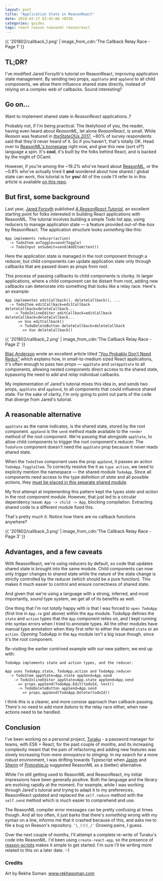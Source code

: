 ```yaml
---
layout: post
title: "Application State in ReasonReact"
date: 2018-02-17 02:45:00 +0530
categories: guides
tags: react reason reasonml reasonreact
---
```


{{ '201802/callback_1.png' | image_from_cdn:'The Callback Relay Race - Page 1' }}

## TL;DR?

I've modified Jared Forsyth's tutorial on ReasonReact, improving application state management. By sending two props, `appState` and `appSend` to all child components, we allow them influence shared state directly, instead of relying on a complex web of callbacks. Sound interesting?

## Go on...

Want to implement shared state in _ReasonReact_ applications..?

Probably not, if I'm being practical. The likelyhood of you, the reader, having even heard about _ReasonML_, let alone _ReasonReact_, is small. While _Reason_ was featured in [_theStateOfJs 2017_](https://stateofjs.com/2017/flavors/results/), ~80% of survey respondents said that they'd never heard of it. So if you haven't, that's totally OK. Head over to [ReasonML's homepage](https://reasonml.github.io/) right now, and give this new (sort of?) language a spin. It's **cool**, it's built by the folks behind React, and is backed by the might of OCaml.

However, if you're among the ~19.2% who've heard about [ReasonML](https://reasonml.github.io/reason-react), or the ~0.8% who've actually tried it **and** wondered about how shared / global state can work, this tutorial is for **you**! All of the code I'll refer to in this article is available [on this repo](http://github.com/harigopal/react-re-exp).

## But first, some background

Last year, [Jared Forsyth](https://jaredforsyth.com) published [_A ReasonReact Tutorial_](https://jaredforsyth.com/2017/07/05/a-reason-react-tutorial/), an excellent starting point for folks interested in building React applications with ReasonML. The tutorial involves building a simple Todo list app, using reducers to manage application state &mdash; a feature provided out-of-the-box by ReasonReact. The application structure looks _something_ like this:

```
App implements reducer(action)
  -> TodoItem onToggle=send(Toggle)
  -> TodoInput onSubmit=send(AddItem(text))
```

Here the application state is managed in the root component through a reducer, but child components can update application state only through callbacks that are passed down as props from _root_.

This process of passing callbacks to child components is clunky. In larger applications, where a child component can be distant from root, adding new callbacks can deteriorate into something that looks like a relay race. Here's an example:

```
App implementes editCallback(), deleteCallback(), ...
  -> TodoItem editCallback=editCallback deleteCallback=deleteCallback...
    -> TodoInlineEditor editCallback=editCallback deleteCallback=deleteCallback...
      => Use editCallback()
      -> TodoDeleteButton deleteCallback=deleteCallback
        => Use deleteCallback()
```

{{ '201802/callback_2.png' | image_from_cdn:'The Callback Relay Race - Page 2' }}

[Blair Anderson](#) wrote an excellent article titled [&ldquo;You Probably Don&rsquo;t Need Redux&rdquo;](https://medium.com/@blairanderson/you-probably-dont-need-redux-1b404204a07f) which explains how, in small-to-medium sized React applications, it's often enough to pass two props &mdash; `appState` and `setAppState` to all components, allowing nested components direct access to the shared state, bypassing the need to add and _relay_ individual callbacks.

My implementation of Jared's tutorial mixes this idea in, and sends two props, `appState` and `appSend`, to all components that could influence shared state. For the sake of clarity, I'm only going to point out parts of the code that diverge from Jared's tutorial.

## A reasonable alternative

<script src="https://gist.github.com/harigopal/974109e09597ac17ca71d09eb4000770.js"></script>

`appState` as the name indicates, is the shared state, stored by the root component. `appSend` is the `send` method made available to the `render` method of the root component. We're passing that alongside `appState`, to allow child components to trigger the root component's reducer. The `TodoForm` component doesn't need the `appState` prop because it never reads shared state.

<script src="https://gist.github.com/harigopal/978e4e5b08431bb420fdb7a9896ada12.js"></script>

When the `TodoItem` component uses the prop `appSend`, it passes an action `TodoApp.ToggleItem`. To correctly resolve the it as `type action`, we need to explicity mention the namespace &mdash; the shared module `TodoApp`. Since all components need access to the type definition of _state_ and all possible _actions_, they [must be placed in this separate shared module](https://github.com/harigopal/react-re-exp/blob/master/src/TodoApp.re).

My first attempt at implementing this pattern kept the types _state_ and _action_ in the root component module. However, that just led to a circular dependency issue: `App -> child -> App`, blocking compilation. Extracting shared code to a different module fixed this.

That's pretty much it. Notice how there are no callback functions anywhere?

{{ '201802/callback_3.png' | image_from_cdn:'The Callback Relay Race - Page 3' }}

## Advantages, and a few caveats

With ReasonReact, we're using reducers by default, so code that updates shared state is brought into the same module. Child components can now only _trigger_ changes to shared state while the nature of the state change is strictly controlled by the reducer (which should be a pure function). This makes it much easier to control and ensure correctness of shared state.

And given that we're using a language with a strong, inferred, and most importantly, _sound_ type system, we get all of its benefits as well.

One thing that I'm not _totally_ happy with is that I was forced to `open TodoApp` (first line in `App.re` gist above) within the `App` module. TodoApp defines the `state` and `action` types that the `App` component relies on, and I kept running into syntax errors when I tried to annotate types. All the other modules have manual type annotation when they first refer to either the shared `state` or an `action`. _Opening_ TodoApp in the `App` module isn't a big issue though, since it's the root component.

Re-visiting the earlier contrived example with our new pattern, we end up with:

```
TodoApp implements state and action types, and the reducer.

App uses TodoApp.state, TodoApp.action and TodoApp.reducer
  -> TodoItem appState=App.state appSend=App.send
    -> TodoInlineEditor appState=App.state appSend=App.send
      => props.appSend(TodoApp.Edit(todoId, text))
      -> TodoDeleteButton appSend=App.send
        => props.appSend(TodoApp.Delete(todoId))
```

I think this is a clearer, and more consise approach than callback-passing. There's no need to add more _batons_ to the relay race either, when new actions need to be handled.

## Conclusion

I've been working on a personal project, [Turaku](https://www.turaku.com) - a password manager for teams, with ES6 + React, for the past couple of months, and its increasing complexity meant that the pain of refactoring and adding new features was slowly increasing from _mere annoyance_ to _stinging_. In my search for a more _robust_ environment, I was drifting towards Typescript when [Jasim](#) and [Sherin](#) of [Protoship.io](#) suggested ReasonML as a (better) alternative.

While I'm still getting used to ReasonML and ReasonReact, my initial impressions have been generally positive. Both the language and the library are evolving rapidly at the moment. For example, while I was working through Jared's tutorial and trying to adapt it to my preferences, ReasonReact updated and replaced the `self.reduce` method with the `self.send` method which is much easier to comprehend and use.

<script src="https://gist.github.com/harigopal/89cddfb3ce8f0b74cfc484e2529070c0.js"></script>

The ReasonML compiler error messages can be pretty confusing at times though. And all too often, it just barks that there's _something_ wrong with my syntax on a line, informs me that it crashed because of this, and asks me to file a bug on Reason's repository. `¯\_(ツ)_/¯` Growing pains, I guess.

Over the next couple of months, I'll attempt a complete re-write of Turaku's code into ReasonML. I'd been using `create-react-app`, so the presence of [reason-scripts](https://github.com/reasonml-community/reason-scripts) makes it simple to get started. I'm sure I'll be writing more related to this on a later date. :-)

### Credits

Art by Rekha Soman: <a href="http://www.rekhasoman.com" target="_blank">www.rekhasoman.com</a>
